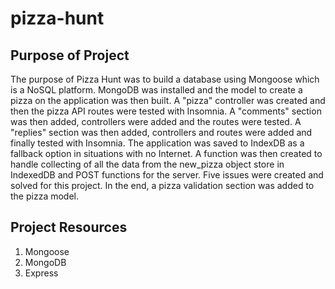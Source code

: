 # pizza-hunt

## Purpose of Project

The purpose of Pizza Hunt was to build a database using Mongoose which is a NoSQL platform. MongoDB was installed and the model to create a pizza on the application was then built. A "pizza" controller was created and then the pizza API routes were tested with Insomnia. A "comments" section was then added, controllers were added and the routes were tested. A "replies" section was then added, controllers and routes were added and finally tested with Insomnia. The application was saved to IndexDB as a fallback option in situations with no Internet. A function was then created to handle collecting of all the data from the new_pizza object store in IndexedDB and POST functions for the server. Five issues were created and solved for this project. In the end, a pizza validation section was added to the pizza model.

## Project Resources

1. Mongoose
2. MongoDB
3. Express
